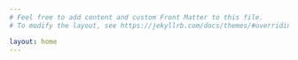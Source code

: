 ```yaml
---
# Feel free to add content and custom Front Matter to this file.
# To modify the layout, see https://jekyllrb.com/docs/themes/#overriding-theme-defaults

layout: home
---
```


<div id="section-a">
  <div class="content-wraper">
    <div id="portrait">
      <img src="{{ site.baseurl }}/img/selfportrait-01.jpg" alt="">
    </div>
  </div>
</div>
<div id="section-b">
  <div class="content-wrapper">

  </div>
</div>
